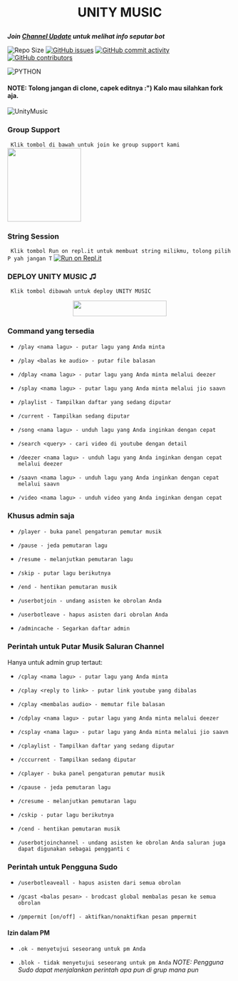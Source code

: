 # <p align="center"> UNITY MUSIC

**_Join [Channel Update](https://t.me/paradisesupportch) untuk melihat info seputar bot_**

![Repo Size](https://img.shields.io/github/repo-size/Rzky3016/UnityMusic?&style=plastic&logo=github)
[![GitHub issues](https://img.shields.io/github/issues/Rzky3016/UnityMusic?&style=plastic&logo=github)](https://github.com/Rzky3016/UnityMusic/issues)
[![GitHub commit activity](https://img.shields.io/github/commit-activity/m/Rzky3016/UnityMusic?&style=plastic&logo=github)](https://github.com/Rzky3016/UnityMusic/graphs/commit-activity)
[![GitHub contributors](https://img.shields.io/github/contributors/Rzky3016/UnityMusic?&style=plastic&logo=github)](https://github.com/Rzky3016/UnityMusic/graphs/contributors/)
<p align="justify">
<img alt="PYTHON" src="https://img.shields.io/badge/PYTHON-New Version-yellow?style=for-the-badge&logo=appveyor"/>
</p>

#### NOTE: Tolong jangan di clone, capek editnya :") Kalo mau silahkan fork aja.

![UnityMusic](https://telegra.ph/file/eed731e47ecf255db37b6.jpg)

### Group Support 
`
Klik tombol di bawah untuk join ke group support kami`
   <a href="https://t.me/paradiseuserbot"><img src="https://img.shields.io/badge/Grup%20Support%3F-Klik Disini-yellow?&style=flat-square?&logo=telegram" width=165px></a></p>

### String Session 
`
Klik tombol Run on repl.it untuk membuat string milikmu, tolong pilih P yah jangan T`
   [![Run on Repl.it](https://repl.it/badge/github/STARKGANG/friday)](https://replit.com/@Rzky3016/String-Session-Paradise)

### <p align="left">DEPLOY UNITY MUSIC ♫</p>
`
Klik tombol dibawah untuk deploy UNITY MUSIC`

<p align="center"><a href="https://heroku.com/deploy?template=https://github.com/Rzky3016/UnityMusic/tree/UnityMusic"> <img src="https://img.shields.io/badge/Deploy%20Ke%20Heroku-yellow?style=flat&logo=heroku" width="210" height="34.45" /></a></p>


### Command yang tersedia 

- `/play <nama lagu> - putar lagu yang Anda minta`

- `/play <balas ke audio> - putar file balasan`

- `/dplay <nama lagu> - putar lagu yang Anda minta melalui deezer`

- `/splay <nama lagu> - putar lagu yang Anda minta melalui jio saavn`

- `/playlist - Tampilkan daftar yang sedang diputar`

- `/current - Tampilkan sedang diputar`

- `/song <nama lagu> - unduh lagu yang Anda inginkan dengan cepat`

- `/search <query> - cari video di youtube dengan detail`

- `/deezer <nama lagu> - unduh lagu yang Anda inginkan dengan cepat melalui deezer`

- `/saavn <nama lagu> - unduh lagu yang Anda inginkan dengan cepat melalui saavn`

- `/video <nama lagu> - unduh video yang Anda inginkan dengan cepat`

### Khusus admin saja 

- `/player - buka panel pengaturan pemutar musik`

- `/pause - jeda pemutaran lagu`

- `/resume - melanjutkan pemutaran lagu`

- `/skip - putar lagu berikutnya`

- `/end - hentikan pemutaran musik`

- `/userbotjoin - undang asisten ke obrolan Anda`

- `/userbotleave - hapus asisten dari obrolan Anda`

- `/admincache - Segarkan daftar admin`

### Perintah untuk Putar Musik Saluran Channel 
Hanya untuk admin grup tertaut:

- `/cplay <nama lagu> - putar lagu yang Anda minta`

- `/cplay <reply to link> - putar link youtube yang dibalas`

- `/cplay <membalas audio> - memutar file balasan`

- `/cdplay <nama lagu> - putar lagu yang Anda minta melalui deezer`

- `/csplay <nama lagu> - putar lagu yang Anda minta melalui jio saavn`

- `/cplaylist - Tampilkan daftar yang sedang diputar`

- `/cccurrent - Tampilkan sedang diputar`

- `/cplayer - buka panel pengaturan pemutar musik`

- `/cpause - jeda pemutaran lagu`

- `/cresume - melanjutkan pemutaran lagu`

- `/cskip - putar lagu berikutnya`

- `/cend - hentikan pemutaran musik`

- `/userbotjoinchannel - undang asisten ke obrolan Anda
saluran juga dapat digunakan sebagai pengganti c`

### Perintah untuk Pengguna Sudo 

- `/userbotleaveall - hapus asisten dari semua obrolan`

- `/gcast <balas pesan> - brodcast global membalas pesan ke semua obrolan`

- `/pmpermit [on/off] - aktifkan/nonaktifkan pesan pmpermit`

#### Izin dalam PM 

- `.ok - menyetujui seseorang untuk pm Anda`

- `.blok - tidak menyetujui seseorang untuk pm Anda`
*NOTE:* _Pengguna Sudo dapat menjalankan perintah apa pun di grup mana pun_
